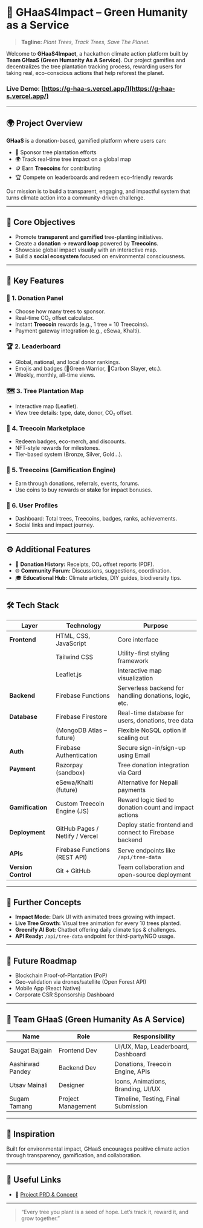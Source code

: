 # 🌱 GHaaS4Impact – Green Humanity as a Service

> **Tagline:** *Plant Trees, Track Trees, Save The Planet.*

Welcome to **GHaaS4Impact**, a hackathon climate action platform built by **Team GHaaS (Green Humanity As A Service)**. Our project gamifies and decentralizes the tree plantation tracking process, rewarding users for taking real, eco-conscious actions that help reforest the planet.

### Live Demo: [https://g-haa-s.vercel.app/](https://g-haa-s.vercel.app/)
---

## 🌍 Project Overview

**GHaaS** is a donation-based, gamified platform where users can:
- 🌳 Sponsor tree plantation efforts
- 🌍 Track real-time tree impact on a global map
- 🪙 Earn **Treecoins** for contributing
- 🏆 Compete on leaderboards and redeem eco-friendly rewards

Our mission is to build a transparent, engaging, and impactful system that turns climate action into a community-driven challenge.

---

## 🎯 Core Objectives

- Promote **transparent** and **gamified** tree-planting initiatives.
- Create a **donation → reward loop** powered by **Treecoins**.
- Showcase global impact visually with an interactive map.
- Build a **social ecosystem** focused on environmental consciousness.

---

## 🧩 Key Features

### 🌳 1. Donation Panel
- Choose how many trees to sponsor.
- Real-time CO₂ offset calculator.
- Instant **Treecoin** rewards (e.g., 1 tree = 10 Treecoins).
- Payment gateway integration (e.g., eSewa, Khalti).

### 🏆 2. Leaderboard
- Global, national, and local donor rankings.
- Emojis and badges (🥇Green Warrior, 🌟Carbon Slayer, etc.).
- Weekly, monthly, all-time views.

### 🗺️ 3. Tree Plantation Map
- Interactive map (Leaflet).
- View tree details: type, date, donor, CO₂ offset.

### 🛒 4. Treecoin Marketplace
- Redeem badges, eco-merch, and discounts.
- NFT-style rewards for milestones.
- Tier-based system (Bronze, Silver, Gold...).

### 🌱 5. Treecoins (Gamification Engine)
- Earn through donations, referrals, events, forums.
- Use coins to buy rewards or **stake** for impact bonuses.

### 🙋 6. User Profiles
- Dashboard: Total trees, Treecoins, badges, ranks, achievements.
- Social links and impact journey.

---

## ⚙️ Additional Features

- 📜 **Donation History:** Receipts, CO₂ offset reports (PDF).
- 🌐 **Community Forum:**  Discussions, suggestions, coordination.
- 🎓 **Educational Hub:** Climate articles, DIY guides, biodiversity tips.

---

## 🛠 Tech Stack

| Layer               | Technology                        | Purpose                                                 |
| ------------------- | --------------------------------- | ------------------------------------------------------- |
| **Frontend**        | HTML, CSS, JavaScript             | Core interface                                          |
|                     | Tailwind CSS                      | Utility-first styling framework                         |
|                     | Leaflet.js                        | Interactive map visualization                           |
| **Backend**         | Firebase Functions                | Serverless backend for handling donations, logic, etc.  |
| **Database**        | Firebase Firestore                | Real-time database for users, donations, tree data      |
|                     | (MongoDB Atlas – future)          | Flexible NoSQL option if scaling out                    |
| **Auth**            | Firebase Authentication           | Secure sign-in/sign-up using        Email               |
| **Payment**         | Razorpay (sandbox)                | Tree donation integration via     Card                  |
|                     | eSewa/Khalti (future)             | Alternative for Nepali payments                         |
| **Gamification**    | Custom Treecoin Engine (JS)       | Reward logic tied to donation count and impact actions  |
| **Deployment**      | GitHub Pages / Netlify / Vercel   | Deploy static frontend and connect to Firebase backend  |
| **APIs**            | Firebase Functions (REST API)     | Serve endpoints like `/api/tree-data`                   |
| **Version Control** | Git + GitHub                      | Team collaboration and open-source deployment           |

---

## 🎨 Further Concepts

- **Impact Mode:** Dark UI with animated trees growing with impact.
- **Live Tree Growth:** Visual tree animation for every 10 trees planted.
- **Greenify AI Bot:** Chatbot offering daily climate tips & challenges.
- **API Ready:** `/api/tree-data` endpoint for third-party/NGO usage.

---

## 🔭 Future Roadmap

- Blockchain Proof-of-Plantation (PoP)
- Geo-validation via drones/satellite (Open Forest API)
- Mobile App (React Native)
- Corporate CSR Sponsorship Dashboard

---

## 👥 Team GHaaS (Green Humanity As A Service)

| Name             | Role                | Responsibility                            |
|------------------|---------------------|-------------------------------------------|
| Saugat Bajgain   | Frontend Dev        | UI/UX, Map, Leaderboard, Dashboard        |
| Aashirwad Pandey | Backend Dev         | Donations, Treecoin Engine, APIs          |
| Utsav Mainali    | Designer            | Icons, Animations, Branding, UI/UX        |
| Sugam Tamang     | Project Management  | Timeline, Testing, Final Submission       |

---

## 🧠 Inspiration

Built for environmental impact, GHaaS encourages positive climate action through transparency, gamification, and collaboration.

---

## 🔗 Useful Links

- 📄 [Project PRD & Concept](#)


---

> “Every tree you plant is a seed of hope. Let’s track it, reward it, and grow together.”

